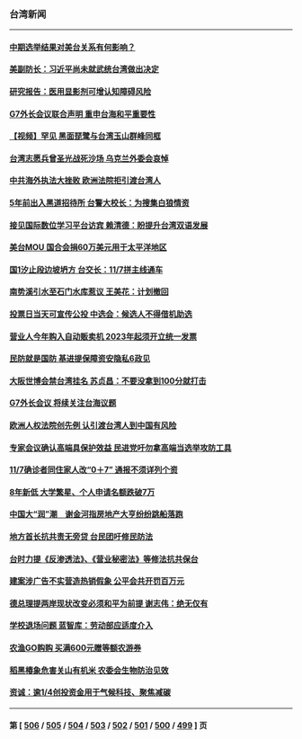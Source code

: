 ### 台湾新闻
---
#### [中期选举结果对美台关系有何影响？](../../pages/ncid1349361/n13859857.md) 
#### [美副防长：习近平尚未就武统台湾做出决定](../../pages/ncid1349361/n13860294.md) 
#### [研究报告：医用显影剂可增认知障碍风险](../../pages/ncid1349361/n13860019.md) 
#### [G7外长会议联合声明 重申台海和平重要性](../../pages/ncid1349361/n13860108.md) 
#### [【视频】罕见 黑面琵鹭与台湾玉山群峰同框](../../pages/ncid1349361/n13858111.md) 
#### [台湾志愿兵曾圣光战死沙场 乌克兰外委会哀悼](../../pages/ncid1349361/n13859963.md) 
#### [中共海外执法大挫败 欧洲法院拒引渡台湾人](../../pages/ncid1349361/n13859684.md) 
#### [5年前出入黑道招待所 台警大校长：为搜集白狼情资](../../pages/ncid1349361/n13859627.md) 
#### [接见国际数位学习平台访宾 赖清德：盼提升台湾双语发展](../../pages/ncid1349361/n13859645.md) 
#### [美台MOU 国合会捐60万美元用于太平洋地区](../../pages/ncid1349361/n13859644.md) 
#### [国1汐止段边坡坍方 台交长：11/7拼主线通车](../../pages/ncid1349361/n13859648.md) 
#### [南势溪引水至石门水库惹议 王美花：计划撤回](../../pages/ncid1349361/n13859643.md) 
#### [投票日当天可宣传公投 中选会：候选人不得借机助选](../../pages/ncid1349361/n13859626.md) 
#### [营业人今年购入自动贩卖机 2023年起须开立统一发票](../../pages/ncid1349361/n13859650.md) 
#### [民防就是国防 基进提保障资安隐私6政见](../../pages/ncid1349361/n13859620.md) 
#### [大阪世博会禁台湾挂名 苏贞昌：不要没拿到100分就打击](../../pages/ncid1349361/n13859652.md) 
#### [G7外长会议 将续关注台海议题](../../pages/ncid1349361/n13859619.md) 
#### [欧洲人权法院创先例 认引渡台湾人到中国有风险](../../pages/ncid1349361/n13859612.md) 
#### [专家会议确认高端具保护效益 民进党吁勿拿高端当选举攻防工具](../../pages/ncid1349361/n13859585.md) 
#### [11/7确诊者同住家人改“0＋7” 通报不须详列个资](../../pages/ncid1349361/n13859576.md) 
#### [8年新低 大学繁星、个人申请名额跌破7万](../../pages/ncid1349361/n13859578.md) 
#### [中国大“润”潮　谢金河指房地产大亨纷纷跳船落跑](../../pages/ncid1349361/n13859604.md) 
#### [地方首长抗共责无旁贷 台民团吁修民防法](../../pages/ncid1349361/n13859581.md) 
#### [台时力提《反渗透法》、《营业秘密法》等修法抗共保台](../../pages/ncid1349361/n13859586.md) 
#### [建案涉广告不实营造热销假象 公平会共开罚百万元](../../pages/ncid1349361/n13859583.md) 
#### [德总理提两岸现状改变必须和平为前提 谢志伟：绝无仅有](../../pages/ncid1349361/n13859574.md) 
#### [学校退场问题 蓝智库：劳动部应适度介入](../../pages/ncid1349361/n13859580.md) 
#### [农渔GO购购 买满600元赠等额农游券](../../pages/ncid1349361/n13859579.md) 
#### [稻黑椿象危害关山有机米 农委会生物防治见效](../../pages/ncid1349361/n13859573.md) 
#### [资诚：逾1/4创投资金用于气候科技、聚焦减碳](../../pages/ncid1349361/n13859570.md) 

---
#### 第 [ [506](./506.md) / [505](./505.md) / [504](./504.md) / [503](./503.md) / [502](./502.md) / [501](./501.md) / [500](./500.md) / [499](./499.md) ] 页
